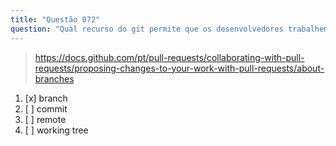 ```yaml
---
title: "Questão 072"
question: "Qual recurso do git permite que os desenvolvedores trabalhem simultaneamente no mesmo código sem causar conflitos entre si?"
---
```



> https://docs.github.com/pt/pull-requests/collaborating-with-pull-requests/proposing-changes-to-your-work-with-pull-requests/about-branches
1. [x] branch
1. [ ] commit
1. [ ] remote
1. [ ] working tree
